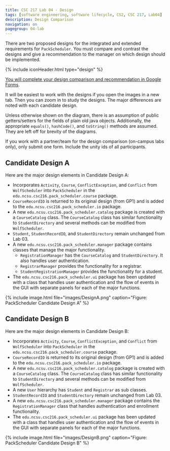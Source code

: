 ```yaml
---
title: CSC 217 Lab 04 - Design
tags: [software engineering, software lifecycle, CS2, CSC 217, Lab04]
description: Design Comparison
navigation: on
pagegroup: 04-lab
---
```


There are two proposed designs for the integrated and extended requirements for `PackScheduler`. You must compare and contrast the designs and give a recommendation to the manager on which design should be implemented.

{% include iconHeader.html type="design" %}



[You will complete your design comparison and recommendation in Google Forms](https://docs.google.com/a/ncsu.edu/forms/d/e/1FAIpQLSfWC4_tOrLRQAXT1B--Bv5tTEUh-vTnb-wWreWKxMWJl-7ZFw/viewform). 

It will be easiest to work with the designs if you open the images in a new tab.  Then you can zoom in to study the designs.  The major differences are noted with each candidate design.

Unless otherwise shown on the diagram, there is an assumption of public getters/setters for the fields of plain old java objects.  Additionally, the appropriate `equals()`, `hashCode()`, and `toString()` methods are assumed.  They are left off for brevity of the diagrams.

If you work with a partner/team for the design comparison (on-campus labs only), only submit one form.  Include the unity ids of all participants.


## Candidate Design A
Here are the major design elements in Candidate Design A:

  * Incorporates `Activity`, `Course`, `ConflictException`, and `Conflict` from `WolfScheduler` into `PackScheduler` in the `edu.ncsu.csc216.pack_scheduler.course` package.  
  * `CourseRecordIO` is returned to its original design (from GP1) and is added to the `edu.ncsu.csc216.pack_scheduler.io` package.
  * A new `edu.ncsu.csc216.pack_scheduler.catalog` package is created with a `CourseCatalog` class.  The `CourseCatalog` class has similar functionality to `StudentDirectory` and several methods can be modified from `WolfScheduler`.
  * `Student`, `StudentRecordIO`, and `StudentDirectory` remain unchanged from Lab 03.
  * A new `edu.ncsu.csc216.pack_scheduler.manager` package contains classes that manage the major functionality.  
     * `RegistrationManager` has the `CourseCatalog` and `StudentDirectory`.  It also handles user authentication.
     * `RegistrarManager` provides the functionality for a registrar.
     * `StudentRegistrationManager` provides the functionality for a student.
  * The `edu.ncsu.csc216.pack_scheduler.ui` package has been updated with a class that handles user authentication and the flow of events in the GUI with separate panels for each of the major functions.


{% include image.html file="images/DesignA.png" caption="Figure: PackScheduler Candidate Design A" %} 


## Candidate Design B
Here are the major design elements in Candidate Design B:

  * Incorporates `Activity`, `Course`, `ConflictException`, and `Conflict` from `WolfScheduler` into `PackScheduler` in the `edu.ncsu.csc216.pack_scheduler.course` package.  
  * `CourseRecordIO` is returned to its original design (from GP1) and is added to the `edu.ncsu.csc216.pack_scheduler.io` package.
  * A new `edu.ncsu.csc216.pack_scheduler.catalog` package is created with a `CourseCatalog` class.  The `CourseCatalog` class has similar functionality to `StudentDirectory` and several methods can be modified from `WolfScheduler`.
  * A new `User` hierarchy has `Student` and `Registrar` as sub classes.
  * `StudentRecordIO` and `StudentDirectory` remain unchanged from Lab 03.
  * A new `edu.ncsu.csc216.pack_scheduler.manager` package contains the `RegistrationManager` class that handles authentication and enrollment functionality.
  * The `edu.ncsu.csc216.pack_scheduler.ui` package has been updated with a class that handles user authentication and the flow of events in the GUI with separate panels for each of the major functions.


{% include image.html file="images/DesignB.png" caption="Figure: PackScheduler Candidate Design B" %} 
